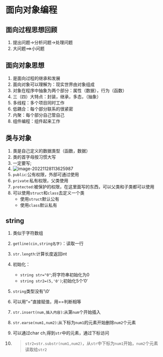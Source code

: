# 面向对象编程

## 面向过程思想回顾

1.  提出问题->分析问题->处理问题
2. 大问题==>小问题



## 面向对象思想

1. 是面向过程的继承和发展
2. 面向对象可以理解为：现实世界由对象组成 
3. 对象在程序中抽象为两个部分：属性（数据），行为（函数）
4. 三（四）大特点：封装，继承，多态，（抽象）
5. 多线程：多个项目同时工作
6. 低耦合：每个部分联系的很紧密
7. 内聚：每个部分自己管自己
8. 组件编程：组件起来工作



## 类与对象

1. 类是自己定义的数据类型（函数，数据） 
2. 类的首字母按习惯大写
3. 一定要写;
4. ![image-20221128113625987](C:\Users\12414\Desktop\笔记\c++\面向对象编程.assets\image-20221128113625987-16696066206611.png)
5. `public`:公有权限，外部可通过使用
6. `private`:私有权限，父类使用
7. `protected`:被保护的权限，在这里面写的东西，可以父类和子类都可以使用
8. 可以使用`struct`和`class`去定义一个类
   - 使用`struct`默认公有
   -  使用`class`默认私有

## string 

1. 类似于字符数组

2. `getline(cin,string名字)`：读取一行

3. `str.length`:计算长度返回int

4. 初始化：

   - `string str="0"`;将字符串初始化为0
   - `string str2=(5,'0')`;初始化5个’0‘

5. `string`类型没有’\0‘

6. 可以用“=”直接赋值，用==判断相等

7. `str.insert(num,插入内容)`:从第`num`个开始插入

8. `str.earse(num1,num2)`:从下标为`num1`的元素开始删除`num2`个元素

9. 可以通过char ch,得到`str`中的元素，通过下标访问 

10. > `str2=str.substr(num1,num2)`，从`str`中下标为`num1`开始，`num2`个元素读取给`str2`

    